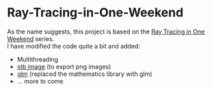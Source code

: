 # Ray-Tracing-in-One-Weekend
As the name suggests, this project is based on the [Ray Tracing in One Weekend](https://raytracing.github.io/) series.<br>
I have modified the code quite a bit and added:<br>
* Multithreading
* [stb image](https://github.com/nothings/stb) (to export png images)
* [glm](https://github.com/g-truc/glm) (replaced the mathematics library with glm)
* ... more to come
<br>